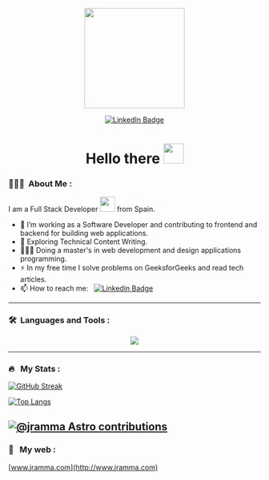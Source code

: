 <p align="center"><img src="https://media.giphy.com/media/f3iwJFOVOwuy7K6FFw/giphy.gif" width="200"/></p>

<p align="center">
<a href="https://www.linkedin.com/in/jramma"><img src="https://img.shields.io/badge/LinkedIn-blue?style=for-the-badge&logo=linkedin&logoColor=white" alt="LinkedIn Badge"></a>
</p>

<h1 align="center">Hello there <img src="https://media.giphy.com/media/hvRJCLFzcasrR4ia7z/giphy.gif" width="40"></h1>

### 👨🏻‍💻 &nbsp;About Me :

I am a Full Stack Developer <img src="https://media.giphy.com/media/WUlplcMpOCEmTGBtBW/giphy.gif" width="30"> from Spain.

- 🔭 I’m working as a Software Developer and contributing to frontend and backend for building web applications.
- 🌱 Exploring Technical Content Writing.
- 👨🏻‍🎓 Doing a master's in web development and design applications programming.
- ⚡ In my free time I solve problems on GeeksforGeeks and read tech articles.
- 📫 How to reach me: &nbsp; [![Linkedin Badge](https://img.shields.io/badge/-jramma-blue?style=flat&logo=Linkedin&logoColor=white)](https://www.linkedin.com/in/jramma/)

---

### 🛠 &nbsp;Languages and Tools :

<p align="center">
  <a href="https://skillicons.dev">
    <img src="https://skillicons.dev/icons?i=java,ts,js,php,html,css,react,angular,nodejs,nextjs,astro,laravel,wordpress,mongodb,mysql,vscode,vim,git,bun,figma,postman,linux,&perline=8" />
  </a>
</p>

---

### 🔥 &nbsp; My Stats :

[![GitHub Streak](http://github-readme-streak-stats.herokuapp.com?user=jramma&theme=dark&background=000000)](https://git.io/streak-stats)

[![Top Langs](https://github-readme-stats.vercel.app/api/top-langs/?username=jramma&layout=compact&theme=vision-friendly-dark)](https://github.com/anuraghazra/github-readme-stats)

[![@jramma Astro contributions](https://astro.badg.es/v2/contributor/jramma.svg)](https://astro.badg.es/contributor/jramma/)
---

### 🎨 &nbsp; My web :

[www.jramma.com](http://www.jramma.com)
